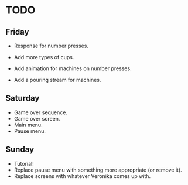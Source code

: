 # TODO

## Friday

- Response for number presses.
- Add more types of cups.

- Add animation for machines on number presses.
- Add a pouring stream for machines.

## Saturday

- Game over sequence.
- Game over screen.
- Main menu.
- Pause menu.

## Sunday

- Tutorial!
- Replace pause menu with something more appropriate (or remove it).
- Replace screens with whatever Veronika comes up with.
